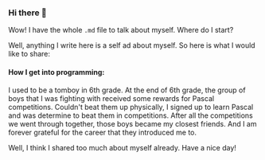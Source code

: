 ### Hi there 👋

Wow! I have the whole `.md` file to talk about myself. Where do I start?

Well, anything I write here is a self ad about myself. So here is what I would like to share:

#### How I get into programming:

I used to be a tomboy in 6th grade. At the end of 6th grade, the group of boys that I was fighting with received some rewards for Pascal competitions. Couldn't beat them up physically, I signed up to learn Pascal and was determine to beat them in competitions. After all the competitions we went through together, those boys became my closest friends. And I am forever grateful for the career that they introduced me to.

Well, I think I shared too much about myself already.
Have a nice day!

<!--
**kimyen/kimyen** is a ✨ _special_ ✨ repository because its `README.md` (this file) appears on your GitHub profile.

Here are some ideas to get you started:

- 🔭 I’m currently working on ...
- 🌱 I’m currently learning ...
- 👯 I’m looking to collaborate on ...
- 🤔 I’m looking for help with ...
- 💬 Ask me about ...
- 📫 How to reach me: ...
- 😄 Pronouns: ...
- ⚡ Fun fact: ...
-->
